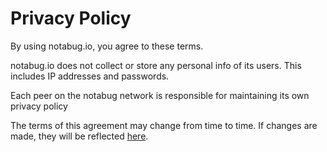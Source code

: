 # Privacy Policy

By using notabug.io, you agree to these terms.

notabug.io does not collect or store any personal info of its users.
This includes IP addresses and passwords.

Each peer on the notabug network is responsible for maintaining its own privacy policy

The terms of this agreement may change from time to time.  If changes are made, they will be reflected
[here](https://notabug.io/help/privacypolicy).
